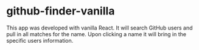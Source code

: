 # github-finder-vanilla
This app was developed with vanilla React.  It will search GitHub users and pull in all matches for the name.  Upon clicking a name it will bring in the specific users information.
